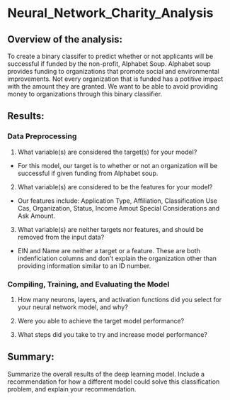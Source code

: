 # Neural_Network_Charity_Analysis

## Overview of the analysis: 
To create a binary classifer to predict whether or not applicants will be successful if funded by the non-profit, Alphabet Soup. Alphabet soup provides funding to organizations that promote social and environmental improvements. Not every organization that is funded has a potitive impact with the amount they are granted. We want to be able to avoid providing money to organizations through this binary classifier. 

## Results: 
### Data Preprocessing
1. What variable(s) are considered the target(s) for your model?
- For this model, our target is to whether or not an organization will be successful if given funding from Alphabet soup. 
2. What variable(s) are considered to be the features for your model?
- Our features include: Application Type, Affiliation, Classification Use Cas, Organization, Status, Income Amout Special Considerations and Ask Amount.
3. What variable(s) are neither targets nor features, and should be removed from the input data?
- EIN and Name are neither a target or a feature. These are both indenficiation columns and don't explain the organization other than providing information similar to an ID number. 
 
### Compiling, Training, and Evaluating the Model
1. How many neurons, layers, and activation functions did you select for your neural network model, and why?

3. Were you able to achieve the target model performance?
4. What steps did you take to try and increase model performance?


## Summary: 
Summarize the overall results of the deep learning model. Include a recommendation for how a different model could solve this classification problem, and explain your recommendation.
